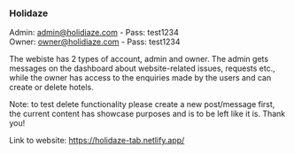 <h3>Holidaze</h3> 

Admin: admin@holidiaze.com - Pass: test1234 <br />
Owner: owner@holidiaze.com - Pass: test1234

The webiste has 2 types of account, admin and owner. The admin gets messages on the dashboard about website-related issues, requests etc., while the owner has access to the enquiries made by the users and can create or delete hotels.

Note: to test delete functionality please create a new post/message first, the current content has showcase purposes and is to be left like it is. 
Thank you!

Link to website:
https://holidaze-tab.netlify.app/
